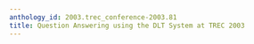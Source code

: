 ```yaml
---
anthology_id: 2003.trec_conference-2003.81
title: Question Answering using the DLT System at TREC 2003
---
```

